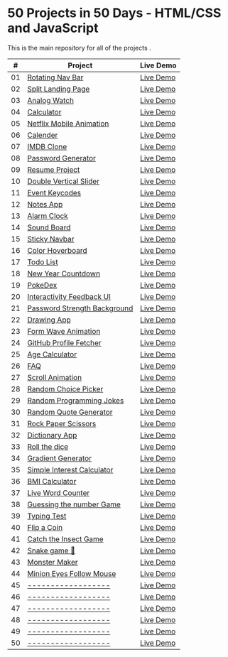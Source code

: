 # 50 Projects in 50 Days - HTML/CSS and JavaScript

This is the main repository for all of the projects .


|  #  | Project                                                                                                                     | Live Demo                                                                         |
| :-: | --------------------------------------------------------------------------------------------------------------------------- | --------------------------------------------------------------------------------- |
| 01  | [Rotating Nav Bar](https://github.com/piyushhawq/-Rotating-Navigation-bar.github.io)                             | [Live Demo](https://piyushhawq.github.io/-Rotating-Navigation-bar.github.io/)               |
| 02  | [Split Landing Page](https://github.com/piyushhawq/Split-Landing-Page.github.io)                               | [Live Demo](https://piyushhawq.github.io/Split-Landing-Page.github.io/)                |
| 03  | [Analog Watch ](https://github.com/piyushhawq/Analog-Clock.github.io)                       | [Live Demo](https://piyushhawq.github.io/AnalogClock.github.io/) |
| 04  | [Calculator ](https://github.com/piyushhawq/Calculator.github.io)                          | [Live Demo](https://piyushhawq.github.io/Calculator.github.io/)          |
| 05  | [Netflix Mobile Animation](https://github.com/piyushhawq/Netflix-Mobile-Navigation.github.io)                               | [Live Demo](https://piyushhawq.github.io/Netflix-Mobile-Navigation.github.io/)                |
| 06  | [Calender](https://github.com/piyushhawq/Calendar.github.io)                           | [Live Demo](https://piyushhawq.github.io/Calendar.github.io/)              |
| 07  | [IMDB Clone](https://github.com/piyushhawq/HawkImdbClone.github.io)                       | [Live Demo](https://piyushhawq.github.io/HawkImdbClone.github.io/)            |
| 08  | [Password Generator ](https://github.com/piyushhawq/Password-Generator.github.io)                                         | [Live Demo](https://piyushhawq.github.io/Password-Generator.github.io/)                     |
| 09  | [Resume Project](https://github.com/piyushhawq/ResumePortfolio.github.io)                                     | [Live Demo](https://piyushhawq.github.io/ResumePortfolio.github.io/)                   |
| 10  | [Double Vertical Slider](https://github.com/piyushhawq/Double-vertical-Slider.github.io)                                         | [Live Demo](https://piyushhawq.github.io/Double-vertical-Slider.github.io/)                     |
| 11  | [Event Keycodes](https://github.com/piyushhawq/Event-Key-Code.github.io)                               | [Live Demo](https://piyushhawq.github.io/Event-Key-Code.github.io/)                |
| 12  | [Notes App](https://github.com/piyushhawq/Notes-App-Using-Local-Storage.github.io)                                   | [Live Demo](https://piyushhawq.github.io/Notes-App-Using-Local-Storage.github.io/)                  |
| 13  | [Alarm Clock](https://github.com/piyushhawq/Alarm-Clock.github.io)                   | [Live Demo](https://piyushhawq.github.io/AlarmClock.github.io/)          |
| 14  | [Sound Board](https://github.com/piyushhawq/Sound-board.github.io)                     | [Live Demo](https://piyushhawq.github.io/Sound-board.github.io/)           |
| 15  | [Sticky Navbar](https://github.com/piyushhawq/Sticky-Navbar.github.io)                   | [Live Demo](https://piyushhawq.github.io/Sticky-Navbar.github.io/)          |
| 16  | [Color Hoverboard](https://github.com/piyushhawq/Hoverboard.github.io)                                     | [Live Demo](https://piyushhawq.github.io/Hoverboard.github.io/)                   |
| 17  | [Todo List](https://github.com/piyushhawq/TodoList.github.io)                                         | [Live Demo](----------------)                     |
| 18  | [New Year Countdown](https://github.com/piyushhawq/New-Year-Countdown.github.io)                         | [Live Demo](https://piyushhawq.github.io/New-Year-Countdown.github.io/)             |
| 19  | [PokeDex](https://github.com/piyushhawq/PokeDex.github.io)                                     | [Live Demo](https://piyushhawq.github.io/PokeDex.github.io/)                   |
| 20  | [Interactivity  Feedback UI](https://github.com/piyushhawq/Interactive-Feedback-Design.github.io)                   | [Live Demo](https://piyushhawq.github.io/Interactive-Feedback-Design.github.io/)          |
| 21  | [Password Strength Background](https://github.com/piyushhawq/Password-Strength-Backround.github.io)                                     | [Live Demo](https://piyushhawq.github.io/Password-Strength-Backround.github.io/)                   |
| 22  | [Drawing App](https://github.com/piyushhawq/Drawing-App.github.io)                                     | [Live Demo](https://piyushhawq.github.io/Drawing-App.github.io/)                   |
| 23  | [Form Wave Animation](https://github.com/piyushhawq/Form-Wave-Animation.github.io)                               | [Live Demo](https://piyushhawq.github.io/Form-Wave-Animation.github.io/)                |
| 24  | [GitHub Profile Fetcher](https://github.com/piyushhawq/Github-Profile-Fetcher.github.io)                     | [Live Demo](https://piyushhawq.github.io/Github-Profile-Fetcher.github.io/)           |
| 25  | [Age Calculator](https://github.com/piyushhawq/Age_Calculator.github.io)                                 | [Live Demo](https://piyushhawq.github.io/Age_Calculator.github.io/)                 |
| 26  | [FAQ](https://github.com/piyushhawq/FAQ-Collapse.github.io)               | [Live Demo](https://piyushhawq.github.io/FAQ-Collapse.github.io/)        |
| 27  | [Scroll Animation](https://github.com/piyushhawq/Scroll-Animation.github.io)                       | [Live Demo](https://piyushhawq.github.io/Scroll-Animation.github.io/)            |
| 28  | [Random Choice Picker](https://github.com/piyushhawq/Random-Choice-Picker.github.io)                             | [Live Demo](https://piyushhawq.github.io/Random-Choice-Picker.github.io/)               |https://github.com/piyushhawq/Live-Word-Counter.github.io
| 29  | [Random Programming Jokes](https://github.com/piyushhawq/Random-Programming-Jokes.github.io)                       | [Live Demo](https://piyushhawq.github.io/Random-Programming-Jokes.github.io/)            |
| 30  | [Random Quote Generator](https://github.com/piyushhawq/Random-Quote-Generator.github.io)                           | [Live Demo](https://piyushhawq.github.io/Random-Quote-Generator.github.io/)              |
| 31  | [Rock Paper Scissors](https://github.com/piyushhawq/Rock-Paper-Scissor-Game.github.io)                       | [Live Demo](https://piyushhawq.github.io/Rock-Paper-Scissor-Game.github.io/)            |
| 32  | [Dictionary App](https://github.com/piyushhawq/Dictionary-App.github.io)                             | [Live Demo](https://piyushhawq.github.io/Dictionary-App.github.io/)               |
| 33  | [Roll the dice](https://github.com/piyushhawq/Roll-Dice.github.io)                                         | [Live Demo](https://piyushhawq.github.io/Roll-Dice.github.io/)                     |
| 34  | [Gradient Generator](https://github.com/piyushhawq/Gradient-Generator.github.io)                       | [Live Demo](https://piyushhawq.github.io/Gradient-Generator.github.io/)            |
| 35  | [Simple Interest Calculator](https://github.com/piyushhawq/Simple-Interest-Calculator.gihub.io)                               | [Live Demo](https://piyushhawq.github.io/Simple-Interest-Calculator.gihub.io/)                |
| 36  | [BMI Calculator](https://github.com/piyushhawq/BMI-Calculator.github.io)                                       | [Live Demo](https://piyushhawq.github.io/BMI-Calculator.github.io/)                    |
| 37  | [Live Word Counter](https://github.com/piyushhawq/Live-Word-Counter.github.io)                                             | [Live Demo](https://piyushhawq.github.io/Live-Word-Counter.github.io/)                       |
| 38  | [Guessing the number Game](https://github.com/piyushhawq/Number-Guessing-Game.github.io)                 | [Live Demo](https://piyushhawq.github.io/Number-Guessing-Game.github.io/)         |
| 39  | [Typing Test](https://github.com/piyushhawq/Typing-Test.github.io)   | [Live Demo](https://piyushhawq.github.io/Typing-Test.github.io/)  |
| 40  | [Flip a Coin](https://github.com/piyushhawq/Flip-A-Coin.github.io)                     | [Live Demo](https://piyushhawq.github.io/Flip-A-Coin.github.io/)           |
| 41  | [Catch the Insect Game](https://github.com/piyushhawq/Insects-Catch-Game.github.io)                         | [Live Demo](https://piyushhawq.github.io/Insects-Catch-Game.github.io/)             |
| 42  | [Snake game 🐍](https://github.com/piyushhawq/Snake--Game.github.io)                           | [Live Demo](https://piyushhawq.github.io/Snake--Game.github.io/)              |
| 43  | [Monster Maker](https://github.com/piyushhawq/Monster_maker.github.io)                       | [Live Demo](https://piyushhawq.github.io/Monster_maker.github.io/)            |
| 44  | [Minion Eyes Follow Mouse](https://github.com/piyushhawq/Minion-Eyes-Follow-Mouse.github.io)                     | [Live Demo](https://piyushhawq.github.io/Minion-Eyes-Follow-Mouse.github.io/)           |
| 45  | [------------------](------------------)         | [Live Demo](------------------)     |
| 46  | [------------------](------------------)                                           | [Live Demo](------------------)                      |
| 47  | [------------------](------------------)           | [Live Demo](------------------)      |
| 48  | [------------------](------------------)                         | [Live Demo](------------------)             |
| 49  | [------------------](------------------)                                         | [Live Demo](------------------)                     |
| 50  | [------------------](------------------)                         | [Live Demo](------------------)             |
